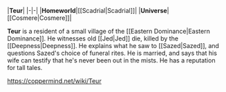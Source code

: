 |**Teur**|
|-|-|
|**Homeworld**|[[Scadrial\|Scadrial]]|
|**Universe**|[[Cosmere\|Cosmere]]|

**Teur** is a resident of a small village of the [[Eastern Dominance\|Eastern Dominance]].
He witnesses old [[Jed\|Jed]] die, killed by the [[Deepness\|Deepness]]. He explains what he saw to [[Sazed\|Sazed]], and questions Sazed's choice of funeral rites. He is married, and says that his wife can testify that he's never been out in the mists. He has a reputation for tall tales.



https://coppermind.net/wiki/Teur